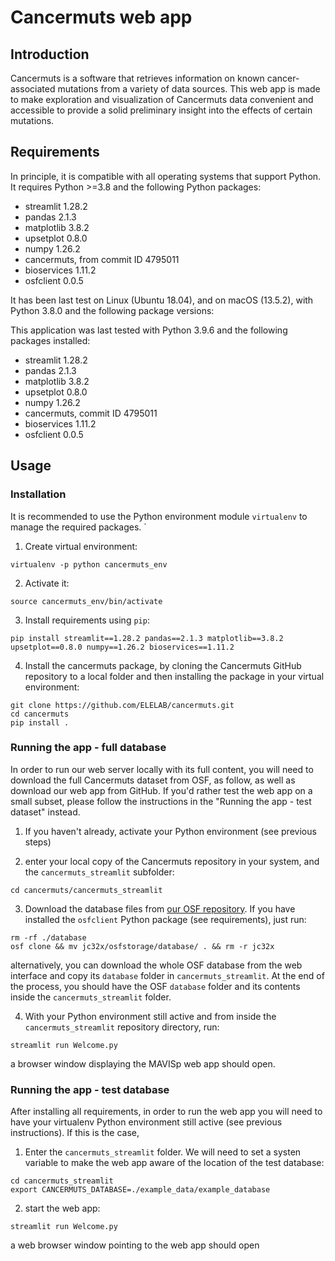 # Cancermuts web app

## Introduction

Cancermuts is a software that retrieves information on known cancer-associated
mutations from a variety of data sources. This web app is made to make
exploration and visualization of Cancermuts data convenient and accessible
to provide a solid preliminary insight into the effects of certain mutations.

## Requirements

In principle, it is compatible with all operating systems that support Python.
It requires Python >=3.8 and the following Python packages:

- streamlit 1.28.2
- pandas 2.1.3
- matplotlib 3.8.2
- upsetplot 0.8.0
- numpy 1.26.2
- cancermuts, from commit ID 4795011
- bioservices 1.11.2
- osfclient 0.0.5

It has been last test on Linux (Ubuntu 18.04), and on macOS (13.5.2),
with Python 3.8.0 and the following package versions:

This application was last tested with Python 3.9.6 and the following packages installed:

- streamlit 1.28.2
- pandas 2.1.3
- matplotlib 3.8.2
- upsetplot 0.8.0
- numpy 1.26.2
- cancermuts, commit ID 4795011
- bioservices 1.11.2
- osfclient 0.0.5

## Usage

### Installation

It is recommended to use the Python environment module `virtualenv` to manage the required packages.
`
1. Create virtual environment:
```
virtualenv -p python cancermuts_env
```
2. Activate it:
```
source cancermuts_env/bin/activate
```
3. Install requirements using `pip`:
```
pip install streamlit==1.28.2 pandas==2.1.3 matplotlib==3.8.2 upsetplot==0.8.0 numpy==1.26.2 bioservices==1.11.2
```
4. Install the cancermuts package, by cloning the Cancermuts GitHub repository to a local folder and then
installing the package in your virtual environment:
```
git clone https://github.com/ELELAB/cancermuts.git
cd cancermuts
pip install .
```

### Running the app - full database

In order to run our web server locally with its full content, you will need to
download the full Cancermuts dataset from OSF, as follow, as well as download our
web app from GitHub. If you'd rather test the web app on a small subset, please
follow the instructions in the "Running the app - test dataset" instead.

1. If you haven't already, activate your Python environment (see previous steps)

2. enter your local copy of the Cancermuts repository in your system, and the
`cancermuts_streamlit` subfolder:

```
cd cancermuts/cancermuts_streamlit
```

3. Download the database files from [our OSF repository](https://osf.io/jc32x/).
If you have installed the `osfclient` Python package (see requirements), just run:

```
rm -rf ./database
osf clone && mv jc32x/osfstorage/database/ . && rm -r jc32x
```

alternatively, you can download the whole OSF database from the web interface
and copy its `database` folder in `cancermuts_streamlit`. At the end of the process,
you should have the OSF `database` folder and its contents inside the `cancermuts_streamlit` folder.

4. With your Python environment still active and from inside the `cancermuts_streamlit` repository
directory, run:

```
streamlit run Welcome.py
```

a browser window displaying the MAVISp web app should open.

### Running the app - test database

After installing all requirements, in order to run the web app you will need
to have your virtualenv Python environment still active (see previous instructions).
If this is the case,

1. Enter the `cancermuts_streamlit` folder. We will need to set a systen variable
to make the web app aware of the location of the test database:

```
cd cancermuts_streamlit
export CANCERMUTS_DATABASE=./example_data/example_database
```

2. start the web app:

```
streamlit run Welcome.py
```

a web browser window pointing to the web app should open
